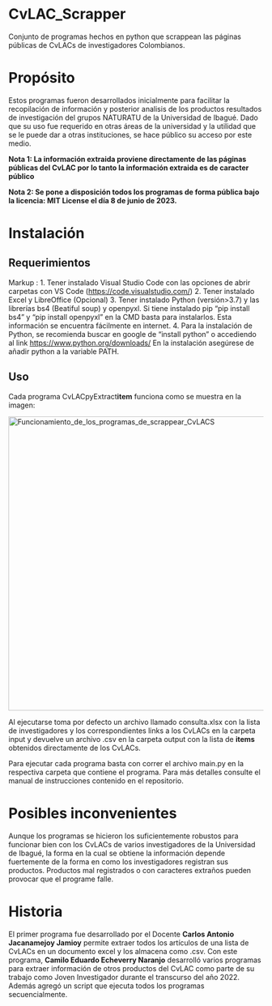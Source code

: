 # CvLAC_Scrapper
Conjunto de programas hechos en python que scrappean las páginas públicas de CvLACs de investigadores Colombianos.

<h1>Propósito</h1>
Estos programas fueron desarrollados inicialmente para facilitar la recopilación de información y posterior analisis de los productos resultados de investigación del grupos NATURATU de la Universidad de Ibagué. Dado que su uso fue requerido en otras áreas de la universidad y la utilidad que se le puede dar a otras instituciones, se hace público su acceso por este medio. 

<b>Nota 1: La información extraida proviene directamente de las páginas públicas del CvLAC por lo tanto la información extraida es de caracter público</b>

<b>Nota 2: Se pone a disposición todos los programas de forma pública bajo la licencia: MIT License el día 8 de junio de 2023.</b>

<h1>Instalación</h1>
<h2>Requerimientos</h2>

Markup : 1. Tener instalado Visual Studio Code con las opciones de abrir carpetas con VS Code (https://code.visualstudio.com/)
2. Tener instalado Excel y LibreOffice (Opcional)
3. Tener instalado Python (versión>3.7) y las librerías bs4 (Beatiful soup) y openpyxl. Si tiene instalado pip “pip install bs4” y “pip install openpyxl” en la CMD basta para instalarlos. Esta información se encuentra fácilmente en internet.
4. Para la instalación de Python, se recomienda buscar en google de “install python” o accediendo al link https://www.python.org/downloads/
En la instalación asegúrese de añadir python a la variable PATH.


<h2>Uso</h2>

Cada programa CvLACpyExtract<b color="Blue">item</b> funciona como se muestra en la imagen:

<img width="581" alt="Funcionamiento_de_los_programas_de_scrappear_CvLACS" src="https://github.com/CamiloEEN/CvLAC_Scrapper/assets/88359710/40ac5cc7-e39a-49bc-b236-12bc066ac041">

Al ejecutarse toma por defecto un archivo llamado consulta.xlsx con la lista de investigadores y los correspondientes links a los CvLACs en la carpeta input y devuelve un archivo .csv en la carpeta output con la lista de <b color="Blue">items</b> obtenidos directamente de los CvLACs.

Para ejecutar cada programa basta con correr el archivo main.py en la respectiva carpeta que contiene el programa. Para más detalles consulte el manual de instrucciones contenido en el repositorio.

<h1>Posibles inconvenientes</h1>

Aunque los programas se hicieron los suficientemente robustos para funcionar bien con los CvLACs de varios investigadores de la Universidad de Ibagué, la forma en la cual se obtiene la información depende fuertemente de la forma en como los investigadores registran sus productos. Productos mal registrados o con caracteres extraños pueden provocar que el programe falle. 

<h1>Historia</h1>
El primer programa fue desarrollado por el Docente <b>Carlos Antonio Jacanamejoy Jamioy</b> permite extraer todos los artículos de una lista de CvLACs en un documento excel y los almacena como .csv. Con este programa, <b>Camilo Eduardo Echeverry Naranjo</b> desarrolló varios programas para extraer información de otros productos del CvLAC como parte de su trabajo como Joven Investigador durante el transcurso del año 2022. Además agregó un script que ejecuta todos los programas secuencialmente.


